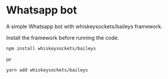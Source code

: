 
# Whatsapp bot

A simple Whatsapp bot with whiskeysockets/baileys framework.

Install the framework before running the code.
```
npm install whiskeysockets/baileys
```
or
```
yarn add whiskeysockets/baileys
```
